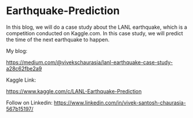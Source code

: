 # Earthquake-Prediction

In this blog, we will do a case study about the LANL earthquake, which is a competition conducted on Kaggle.com. In this case study, we will predict the time of the next earthquake to happen.

My blog:



https://medium.com/@vivekschaurasia/lanl-earthquake-case-study-a28c62fbe2a9



Kaggle Link:



https://www.kaggle.com/c/LANL-Earthquake-Prediction


Follow on Linkedin: https://www.linkedin.com/in/vivek-santosh-chaurasia-567b15197/
